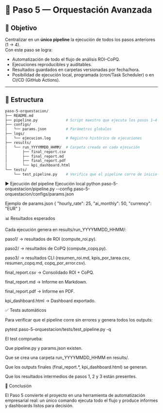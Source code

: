 # 🚀 Paso 5 — Orquestación Avanzada

## 🎯 Objetivo
Centralizar en un **único pipeline** la ejecución de todos los pasos anteriores (1 → 4).  
Con este paso se logra:

- Automatización de todo el flujo de análisis ROI–CoPQ.
- Ejecuciones reproducibles y auditables.
- Resultados guardados en carpetas versionadas por fecha/hora.
- Posibilidad de ejecución local, programada (cron/Task Scheduler) o en CI/CD (GitHub Actions).

---

## 📂 Estructura
```bash
paso-5-orquestacion/
├── README.md
├── pipeline.py             # Script maestro que ejecuta los pasos 1–4
├── configs/
│   └── params.json         # Parámetros globales
├── logs/
│   └── ejecucion.log       # Registro histórico de ejecuciones
├── results/
│   └── run_YYYYMMDD_HHMM/  # Carpeta creada en cada ejecución
│       ├── final_report.csv
│       ├── final_report.md
│       ├── final_report.pdf
│       └── kpi_dashboard.html
└── tests/
    └── test_pipeline.py    # Verifica que el pipeline corre de inicio a fin
```
▶️ Ejecución del pipeline
Ejecución local
python paso-5-orquestacion/pipeline.py --config paso-5-orquestacion/configs/params.json

Ejemplo de params.json
{
  "hourly_rate": 25,
  "ai_monthly": 50,
  "currency": "EUR"
}

📊 Resultados esperados

Cada ejecución genera en results/run_YYYYMMDD_HHMM/:

paso1/ → resultados de ROI (compute_roi.py).

paso2/ → resultados de CoPQ (compute_copq.py).

paso3/ → resultados CLI (resumen_roi.md, kpis_por_tarea.csv, resumen_copq.md, copq_por_error.csv).

final_report.csv → Consolidado ROI + CoPQ.

final_report.md → Informe en Markdown.

final_report.pdf → Informe en PDF.

kpi_dashboard.html → Dashboard exportado.

✅ Tests automáticos

Para verificar que el pipeline corre sin errores y genera todos los outputs:

pytest paso-5-orquestacion/tests/test_pipeline.py -q


El test comprueba:

Que pipeline.py y params.json existen.

Que se crea una carpeta run_YYYYMMDD_HHMM en results/.

Que los outputs finales (final_report.*, kpi_dashboard.html) se generan.

Que los resultados intermedios de pasos 1, 2 y 3 están presentes.

📌 Conclusión

El Paso 5 convierte el proyecto en una herramienta de automatización empresarial real:
un único comando ejecuta todo el flujo y produce informes y dashboards listos para decisión.
